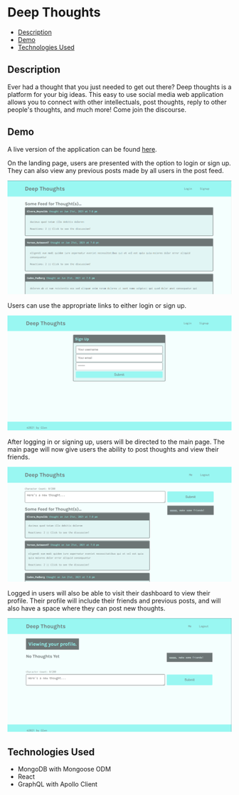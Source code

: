 # Deep Thoughts <!-- omit in toc -->

- [Description](#description)
- [Demo](#demo)
- [Technologies Used](#technologies-used)

## Description

Ever had a thought that you just needed to get out there? Deep thoughts is a platform for your big ideas. This easy to use social media web application allows you to connect with other intellectuals, post thoughts, reply to other people's thoughts, and much more! Come join the discourse.

## Demo

A live version of the application can be found [here](https://warm-depths-82390.herokuapp.com/).

On the landing page, users are presented with the option to login or sign up. They can also view any previous posts made by all users in the post feed.

![main page](readme-main-page.PNG)

Users can use the appropriate links to either login or sign up.

![sign up page](readme-sign-up.PNG)

After logging in or signing up, users will be directed to the main page. The main page will now give users the ability to post thoughts and view their friends.

![main page with post functionality and friends](readme-main-page-logged-in.PNG)

Logged in users will also be able to visit their dashboard to view their profile. Their profile will include their friends and previous posts, and will also have a space where they can post new thoughts.

![profile page](readme-profile.PNG)

## Technologies Used

- MongoDB with Mongoose ODM
- React
- GraphQL with Apollo Client
